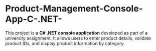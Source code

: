 # Product-Management-Console-App-C-.NET-
This project is a **C# .NET console application** developed as part of a university assignment.   It allows users to enter product details, validate product IDs, and display product information by category.
